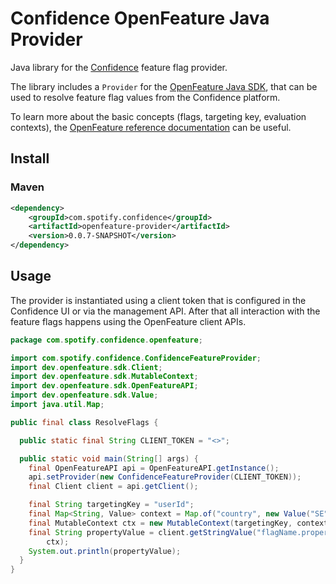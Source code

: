 # Confidence OpenFeature Java Provider

Java library for the [Confidence](https://confidence.spotify.com/) feature flag provider.

The library includes a `Provider` for
the [OpenFeature Java SDK](https://openfeature.dev/docs/tutorials/getting-started/java), that can be
used to resolve feature flag values from the Confidence platform.

To learn more about the basic concepts (flags, targeting key, evaluation contexts),
the [OpenFeature reference documentation](https://openfeature.dev/docs/reference/intro) can be
useful.

## Install

### Maven
 
<!-- x-release-please-start-version -->
```xml
<dependency>
    <groupId>com.spotify.confidence</groupId>
    <artifactId>openfeature-provider</artifactId>
    <version>0.0.7-SNAPSHOT</version>
</dependency>
```
<!---x-release-please-end-->

## Usage

The provider is instantiated using a client token that is configured in the Confidence UI or via the
management API. After that all interaction with the feature flags happens using the OpenFeature client APIs. 

```java
package com.spotify.confidence.openfeature;

import com.spotify.confidence.ConfidenceFeatureProvider;
import dev.openfeature.sdk.Client;
import dev.openfeature.sdk.MutableContext;
import dev.openfeature.sdk.OpenFeatureAPI;
import dev.openfeature.sdk.Value;
import java.util.Map;

public final class ResolveFlags {

  public static final String CLIENT_TOKEN = "<>";

  public static void main(String[] args) {
    final OpenFeatureAPI api = OpenFeatureAPI.getInstance();
    api.setProvider(new ConfidenceFeatureProvider(CLIENT_TOKEN));
    final Client client = api.getClient();

    final String targetingKey = "userId";
    final Map<String, Value> context = Map.of("country", new Value("SE"));
    final MutableContext ctx = new MutableContext(targetingKey, context);
    final String propertyValue = client.getStringValue("flagName.propertyName", "defaultValue",
        ctx);
    System.out.println(propertyValue);
  }
}
```
